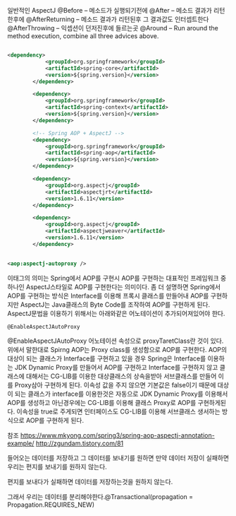 일반적인 AspectJ
@Before – 메소드가 실행되기전에
@After – 메소드 결과가 리턴한후에
@AfterReturning – 메소드 결과가 리턴된후 그 결과값도 인터셉트한다
@AfterThrowing – 익셉션이 던저진후에 들르는곳
@Around – Run around the method execution, combine all three advices above.



```xml

<dependency>
			<groupId>org.springframework</groupId>
			<artifactId>spring-core</artifactId>
			<version>${spring.version}</version>
		</dependency>

		<dependency>
			<groupId>org.springframework</groupId>
			<artifactId>spring-context</artifactId>
			<version>${spring.version}</version>
		</dependency>

		<!-- Spring AOP + AspectJ -->
		<dependency>
			<groupId>org.springframework</groupId>
			<artifactId>spring-aop</artifactId>
			<version>${spring.version}</version>
		</dependency>

		<dependency>
			<groupId>org.aspectj</groupId>
			<artifactId>aspectjrt</artifactId>
			<version>1.6.11</version>
		</dependency>

		<dependency>
			<groupId>org.aspectj</groupId>
			<artifactId>aspectjweaver</artifactId>
			<version>1.6.11</version>
		</dependency>

```

##
```xml
<aop:aspectj-autoproxy />
```
이태그의 의미는 Spring에서 AOP를 구현시 AOP를 구현하는 대표적인 프레임워크 중 하나인 AspectJ스타일로 AOP를 구현한다는 의미이다. 좀 더 설명하면 Spring에서 AOP를 구현하는 방식은 Interface를 이용해 프록시 클래스를 만들어내 AOP를 구현하지만 AspectJ는 Java클래스의 Byte Code를 조작하여 AOP를 구현하게 된다. AspectJ문법을 이용하기 위해서는 아래와같은 어노테이션이 추가되어져있어야 한다.
```
@EnableAspectJAutoProxy
```
@EnableAspectJAutoProxy 어노테이션 속성으로 proxyTaretClass란 것이 있다. 위에서 말한대로 Spirng AOP는 Proxy class를 생성함으로 AOP를 구현한다. AOP의 대상이 되는 클래스가 Interface를 구현하고 있을 경우 Spring은 Interface를 이용하는 JDK Dynamic Proxy를 만들어서 AOP를 구현하고 Interface를 구현하지 않고 클래스에 대해서는 CG-LIB를 이용한 대상클래스의 상속을받아 서브클래스를 만들어 이를 Proxy삼아 구현하게 된다. 이속성 값을 주지 않으면 기본값은 false이기 때문에 대상이 되는 클래스가 interface를 이용한것은 자동으로 JDK Dynamic Proxy를 이용해서 AOP를 생성하고 아닌경우에는 CG-LIB를 이용해 클래스  Proxy로 AOP를 구현하게된다. 이속성을 true로 주게되면 인터페이스도 CG-LIB를 이용해 서브클래스 생서하는 방식으로 AOP를 구현하게 된다.


참조
https://www.mkyong.com/spring3/spring-aop-aspectj-annotation-example/
http://zgundam.tistory.com/81



들어오는 데이터를 저장하고 그 데이터를 보내기를 원하면
만약 데이터 저장이 실패하면 우리는 편지를 보내기를 원하지 않는다.

편지를 보내다가 실패하면 데이터를 저장하는것을 원하지 않는다.

그래서 우리는 데이터를 분리해야한다.@Transactional(propagation = Propagation.REQUIRES_NEW)

